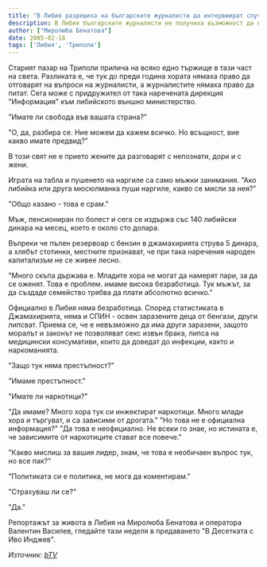 ```yaml
---
title: "В Либия разрешиха на българските журналисти да интервюират случайни хора на улицата"
description: В Либия българските журналисти не получиха възможност да видят осъдените българки, но властите в Триполи за първи път им позволиха да снимат и да правят интервюта със случайни хора на улицата.
author: ["Миролюба Бенатова"]
date: 2005-02-18
tags: ['Либия', 'Триполи']
---
```


Старият пазар на Триполи прилича на всяко едно тържище в тази част на света. Разликата е, че тук до преди година хората нямаха право да отговарят на въпроси на журналисти, а журналистите нямаха право да питат. Сега може с придружител от така наречената дирекция "Информация" към либийското външно министерство.

"Имате ли свобода във вашата страна?"

"О, да, разбира се. Ние можем да кажем всичко. Но всъщност, вие какво имате предвид?"

В този свят не е прието жените да разговарят с непознати, дори и с жени.

Играта на табла и пушенето на наргиле са само мъжки занимания.
"Ако либийка или друга мюсюлманка пуши наргиле, какво се мисли за нея?"

"Общо казано - това е срам."

Мъж, пенсиониран по болест и сега се издържа със 140 либийски динара на месец, което е около сто долара.

Въпреки че пълен резервоар с бензин в джамахирията струва 5 динара, а хлябът стотинки, местните признават, че при така наречения народен капитализъм не се живее лесно.

"Много скъпа държава е. Младите хора не могат да намерят пари, за да се оженят. Това е проблем. имаме висока безработица. Тук мъжът, за да създаде семейство трябва да плати абсолютно всичко."

Официално в Либия няма безработица. Според статистиката в Джамахирията, няма и СПИН - освен заразените деца от бенгази, други липсват. Приема се, че е невъзможно да има други заразени, защото моралът и законът не позволяват секс извън брака, липса на медицински консумативи, които да доведат до инфекции, както и наркоманията.

"Защо тук няма престъпност?"

"Имаме престъпност."

"Имате ли наркотици?"

"Да имаме? Много хора тук си инжектират наркотици. Много млади хора и търгуват, и са зависими от дрогата."
"Но това не е официална информация?"
"Да това е неофициално. Не всеки го знае, но истината е, че зависимите от наркотиците стават все повече."

"Какво мислиш за вашия лидер, знам, че това е необичаен въпрос тук, но все пак?"

"Политиката си е политика, не мога да коментирам."

"Страхуваш ли се?"

"Да."

Репортажът за живота в Либия на Миролюба Бенатова и оператора Валентин Василев, гледайте тази неделя в предаването "В Десетката с Иво Инджев".

*Източник: [bTV](https://btvnovinite.bg/39656-V_Libiya_razreshiha_na__balgarskite_jurnalisti__da_intervyuirat__sluchayni_hora_na_ulitsata.html)*
